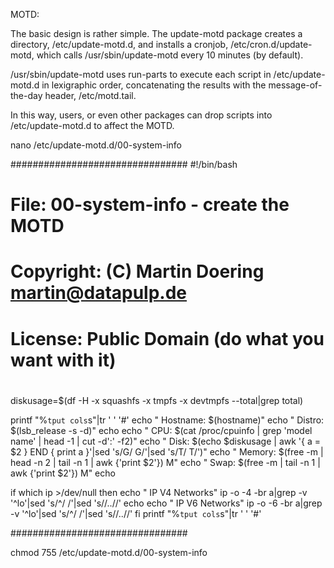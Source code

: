 MOTD:

The basic design is rather simple. The update-motd package creates a directory, /etc/update-motd.d, and installs a cronjob, /etc/cron.d/update-motd,
which calls /usr/sbin/update-motd every 10 minutes (by default).

/usr/sbin/update-motd uses run-parts to execute each script in /etc/update-motd.d in lexigraphic order, concatenating the results with the message-of-the-day
header, /etc/motd.tail.

In this way, users, or even other packages can drop scripts into /etc/update-motd.d to affect the MOTD.


nano /etc/update-motd.d/00-system-info

################################
#!/bin/bash
#
# File: 00-system-info - create the MOTD
# Copyright: (C) Martin Doering <martin@datapulp.de>
# License: Public Domain (do what you want with it)
#

diskusage=$(df -H -x squashfs -x tmpfs -x devtmpfs --total|grep total)

printf "%`tput cols`s"|tr ' ' '#'
echo " Hostname: $(hostname)"
echo " Distro: $(lsb_release -s -d)"
echo
echo " CPU: $(cat /proc/cpuinfo | grep 'model name' | head -1 | cut -d':' -f2)"
echo " Disk: $(echo $diskusage | awk '{ a = $2 } END { print a }'|sed 's/G/ G/'|sed 's/T/ T/')"
echo " Memory: $(free -m | head -n 2 | tail -n 1 | awk {'print $2'}) M"
echo " Swap: $(free -m | tail -n 1 | awk {'print $2'}) M"
echo

if which ip >/dev/null
then
echo " IP V4 Networks"
ip -o -4 -br a|grep -v '^lo'|sed 's/^/ /'|sed 's/\/..//'
echo
echo " IP V6 Networks"
ip -o -6 -br a|grep -v '^lo'|sed 's/^/ /'|sed 's/\/..//'
fi
printf "%`tput cols`s"|tr ' ' '#'

################################

chmod 755 /etc/update-motd.d/00-system-info